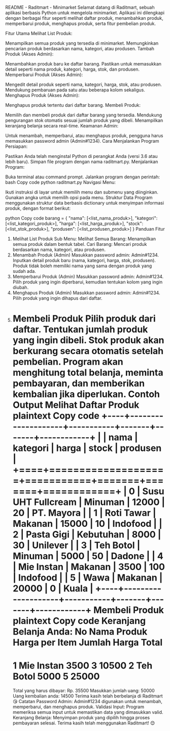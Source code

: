 README - Raditmart - Minimarket
Selamat datang di Raditmart, sebuah aplikasi berbasis Python untuk mengelola minimarket. Aplikasi ini dilengkapi dengan berbagai fitur seperti melihat daftar produk, menambahkan produk, memperbarui produk, menghapus produk, serta fitur pembelian produk.

Fitur Utama
Melihat List Produk:

Menampilkan semua produk yang tersedia di minimarket.
Memungkinkan pencarian produk berdasarkan nama, kategori, atau produsen.
Tambah Produk (Akses Admin):

Menambahkan produk baru ke daftar barang.
Pastikan untuk memasukkan detail seperti nama produk, kategori, harga, stok, dan produsen.
Memperbarui Produk (Akses Admin):

Mengedit detail produk seperti nama, kategori, harga, stok, atau produsen.
Mendukung pembaruan pada satu atau beberapa kolom sekaligus.
Menghapus Produk (Akses Admin):

Menghapus produk tertentu dari daftar barang.
Membeli Produk:

Memilih dan membeli produk dari daftar barang yang tersedia.
Mendukung pengurangan stok otomatis sesuai jumlah produk yang dibeli.
Menampilkan keranjang belanja secara real-time.
Keamanan Admin:

Untuk menambah, memperbarui, atau menghapus produk, pengguna harus memasukkan password admin (Admin#1234).
Cara Menjalankan Program
Persiapan:

Pastikan Anda telah menginstal Python di perangkat Anda (versi 3.6 atau lebih baru).
Simpan file program dengan nama raditmart.py.
Menjalankan Program:

Buka terminal atau command prompt.
Jalankan program dengan perintah:
bash
Copy code
python raditmart.py
Navigasi Menu:

Ikuti instruksi di layar untuk memilih menu dan submenu yang diinginkan.
Gunakan angka untuk memilih opsi pada menu.
Struktur Data
Program menggunakan struktur data berbasis dictionary untuk menyimpan informasi produk, dengan format berikut:

python
Copy code
barang = {
"nama": [<list_nama_produk>],
"kategori": [<list_kategori_produk>],
"harga": [<list_harga_produk>],
"stock": [<list_stok_produk>],
"produsen": [<list_produsen_produk>]
}
Panduan Fitur

1. Melihat List Produk
   Sub Menu:
   Melihat Semua Barang: Menampilkan semua produk dalam bentuk tabel.
   Cari Barang: Mencari produk berdasarkan nama, kategori, atau produsen.
2. Menambah Produk (Admin)
   Masukkan password admin: Admin#1234.
   Inputkan detail produk baru (nama, kategori, harga, stok, produsen).
   Produk tidak boleh memiliki nama yang sama dengan produk yang sudah ada.
3. Memperbarui Produk (Admin)
   Masukkan password admin: Admin#1234.
   Pilih produk yang ingin diperbarui, kemudian tentukan kolom yang ingin diubah.
4. Menghapus Produk (Admin)
   Masukkan password admin: Admin#1234.
   Pilih produk yang ingin dihapus dari daftar.
5. Membeli Produk
   Pilih produk dari daftar.
   Tentukan jumlah produk yang ingin dibeli.
   Stok produk akan berkurang secara otomatis setelah pembelian.
   Program akan menghitung total belanja, meminta pembayaran, dan memberikan kembalian jika diperlukan.
   Contoh Output
   Melihat Daftar Produk
   plaintext
   Copy code
   +----+--------------------+-----------+-------+-------+------------+
   | | nama | kategori | harga | stock | produsen |
   +====+====================+===========+=======+=======+============+
   | 0 | Susu UHT Fullcream | Minuman | 12000 | 20 | PT. Mayora |
   | 1 | Roti Tawar | Makanan | 15000 | 10 | Indofood |
   | 2 | Pasta Gigi | Kebutuhan | 8000 | 30 | Unilever |
   | 3 | Teh Botol | Minuman | 5000 | 50 | Dadone |
   | 4 | Mie Instan | Makanan | 3500 | 100 | Indofood |
   | 5 | Wawa | Makanan | 20000 | 0 | Kuala |
   +----+--------------------+-----------+-------+-------+------------+
   Membeli Produk
   plaintext
   Copy code
   Keranjang Belanja Anda:
   No Nama Produk Harga per Item Jumlah Harga Total  
   ====================================================================
   1 Mie Instan 3500 3 10500
   2 Teh Botol 5000 5 25000
   ====================================================================
   Total yang harus dibayar: Rp. 35500
   Masukkan jumlah uang: 50000
   Uang kembalian anda: 14500
   Terima kasih telah berbelanja di Raditmart 😘
   Catatan
   Password Admin: Admin#1234 digunakan untuk menambah, memperbarui, dan menghapus produk.
   Validasi Input: Program memeriksa semua input untuk memastikan data yang dimasukkan valid.
   Keranjang Belanja: Menyimpan produk yang dipilih hingga proses pembayaran selesai.
   Terima kasih telah menggunakan Raditmart! 😊
